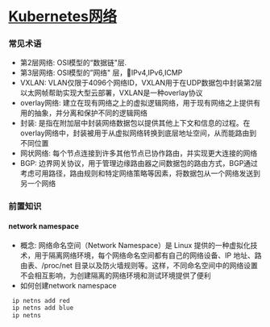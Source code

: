 # [Kubernetes网络](https://github.com/kenwoodjw/gitblog/issues/6)

### 常见术语

- 第2层网络: OSI模型的“数据链"层.
- 第3层网络: OSI模型的”网络" 层，IPv4,IPv6,ICMP
- VXLAN: VLAN仅限于4096个网络ID，VXLAN用于在UDP数据包中封装第2层以太网帧帮助实现大型云部署，VXLAN是一种overlay协议
- overlay网络: 建立在现有网络之上的虚拟逻辑网络，用于现有网络之上提供有用的抽象，并分离和保护不同的逻辑网络
- 封装: 是指在附加层中封装网络数据包以提供其他上下文和信息的过程。在overlay网络中，封装被用于从虚拟网络转换到底层地址空间，从而能路由到不同位置
- 网状网络: 每个节点连接到许多其他节点已协作路由，并实现更大连接的网络
- BGP: 边界网关协议，用于管理边缘路由器之间数据包的路由方式，BGP通过考虑可用路径，路由规则和特定网络策略等因素，将数据包从一个网络发送到另一个网络

### 前置知识
#### network namespace

- 概念: 网络命名空间（Network Namespace）是 Linux 提供的一种虚拟化技术，用于隔离网络环境，每个网络命名空间都有自己的网络设备、IP 地址、路由表、/proc/net 目录以及防火墙规则等。这样，不同命名空间中的网络设置不会相互影响，为创建隔离的网络环境和测试环境提供了便利
-  如何创建network namespace
```sh
 ip netns add red
 ip netns add blue
 ip netns
```